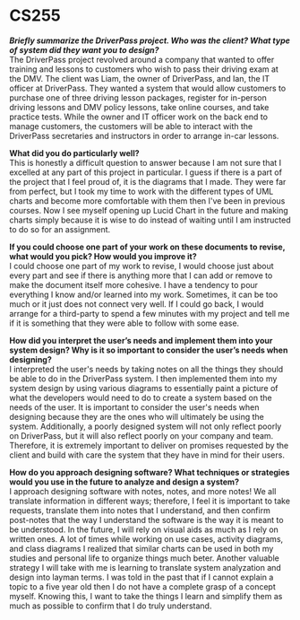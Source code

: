 # CS255

<b><i> Briefly summarize the DriverPass project. Who was the client? What type of system did they want you to design? </b></i>
<br> The DriverPass project revolved around a company that wanted to offer training and lessons to customers who wish to pass their driving exam at the DMV. The client was Liam, the owner of DriverPass, and Ian, the IT officer at DriverPass. They wanted a system that would allow customers to purchase one of three driving lesson packages, register for in-person driving lessons and DMV policy lessons, take online courses, and take practice tests. While the owner and IT officer work on the back end to manage customers, the customers will be able to interact with the DriverPass secretaries and instructors in order to arrange in-car lessons.

<b> What did you do particularly well? </b>
<br> This is honestly a difficult question to answer because I am not sure that I excelled at any part of this project in particular. I guess if there is a part of the project that I feel proud of, it is the diagrams that I made. They were far from perfect, but I took my time to work with the different types of UML charts and become more comfortable with them then I've been in previous courses. Now I see myself opening up Lucid Chart in the future and making charts simply because it is wise to do instead of waiting until I am instructed to do so for an assignment.

<b> If you could choose one part of your work on these documents to revise, what would you pick? How would you improve it? </b>
<br> I could choose one part of my work to revise, I would choose just about every part and see if there is anything more that I can add or remove to make the document itself more cohesive. I have a tendency to pour everything I know and/or learned into my work. Sometimes, it can be too much or it just does not connect very well. If I could go back, I would arrange for a third-party to spend a few minutes with my project and tell me if it is something that they were able to follow with some ease.

<b> How did you interpret the user’s needs and implement them into your system design? Why is it so important to consider the user’s needs when designing? </b>
<br> I interpreted the user's needs by taking notes on all the things they should be able to do in the DriverPass system. I then implemented them into my system design by using various diagrams to essentially paint a picture of what the developers would need to do to create a system based on the needs of the user. It is important to consider the user's needs when designing because they are the ones who will ultimately be using the system. Additionally, a poorly designed system will not only reflect poorly on DriverPass, but it will also reflect poorly on your company and team. Therefore, it is extremely important to deliver on promises requested by the client and build with care the system that they have in mind for their users.

<b> How do you approach designing software? What techniques or strategies would you use in the future to analyze and design a system? </b>
<br> I approach designing software with notes, notes, and more notes! We all translate information in different ways; therefore, I feel it is important to take requests, translate them into notes that I understand, and then confirm post-notes that the way I understand the software is the way it is meant to be understood. In the future, I will rely on visual aids as much as I rely on written ones. A lot of times while working on use cases, activity diagrams, and class diagrams I realized that similar charts can be used in both my studies and personal life to organize things much beter. Another valuable strategy I will take with me is learning to translate system analyzation and design into layman terms. I was told in the past that if I cannot explain a topic to a five year old then I do not have a complete grasp of a concept myself. Knowing this, I want to take the things I learn and simplify them as much as possible to confirm that I do truly understand.
